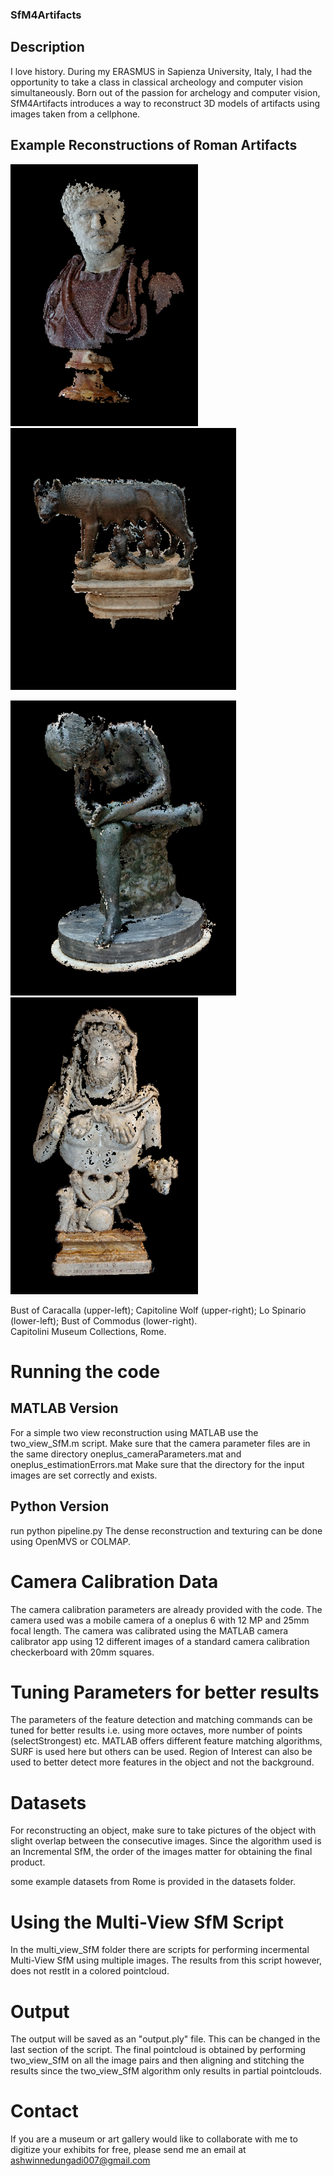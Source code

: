 
### SfM4Artifacts
## Description
I love history. During my ERASMUS in Sapienza University, Italy, I had the opportunity to take a class in classical archeology and computer vision simultaneously. Born out of the passion for archelogy and computer vision, SfM4Artifacts introduces a way to reconstruct 3D models of artifacts using images taken from a cellphone. 

## Example Reconstructions of Roman Artifacts

<img src="https://github.com/ashwin-ned/SfM4Artifacts/blob/main/reconstructed_examples/caracalla.PNG" width="300"/> <img src="https://github.com/ashwin-ned/SfM4Artifacts/blob/main/reconstructed_examples/she_wolf.PNG" width="361"/>

<img src="https://github.com/ashwin-ned/SfM4Artifacts/blob/main/reconstructed_examples/thornboy2.PNG" width="361"/> <img src="https://github.com/ashwin-ned/SfM4Artifacts/blob/main/reconstructed_examples/commodus2.PNG" width="300"/>
<caption>Bust of Caracalla (upper-left); Capitoline Wolf (upper-right); Lo Spinario (lower-left); Bust of Commodus (lower-right).
<br> Capitolini Museum Collections, Rome.</caption>

# Running the code
## MATLAB Version
For a simple two view reconstruction using MATLAB use the two_view_SfM.m script. 
Make sure that the camera parameter files are in the same directory oneplus_cameraParameters.mat and oneplus_estimationErrors.mat
Make sure that the directory for the input images are set correctly and exists. 
## Python Version 
run python pipeline.py
The dense reconstruction and texturing can be done using OpenMVS or COLMAP.  
# Camera Calibration Data

The camera calibration parameters are already provided with the code. The camera used was a mobile camera of a oneplus 6 with 12 MP and 25mm focal length. 
The camera was calibrated using the MATLAB camera calibrator app using 12 different images of a standard camera calibration checkerboard with 20mm squares. 

# Tuning Parameters for better results 

The parameters of the feature detection and matching commands can be tuned for better results i.e. using more octaves, more number of points (selectStrongest) etc. 
MATLAB offers different feature matching algorithms, SURF is used here but others can be used.
Region of Interest can also be used to better detect more features in the object and not the background. 

# Datasets

For reconstructing an object, make sure to take pictures of the object with slight overlap between the consecutive images. Since the algorithm used is an Incremental SfM, the order of the images matter for obtaining the final product. 

some example datasets from Rome is provided in the datasets folder.

# Using the Multi-View SfM Script

In the multi_view_SfM folder there are scripts for performing incermental Multi-View SfM using multiple images. The results from this script however, does not restlt in a colored pointcloud. 


# Output

The output will be saved as an "output.ply" file. This can be changed in the last section of the script.
The final pointcloud is obtained by performing two_view_SfM on all the image pairs and then aligning and stitching the results since the two_view_SfM algorithm only results in partial pointclouds.

# Contact
If you are a museum or art gallery would like to collaborate with me to digitize your exhibits for free, please send me an email at ashwinnedungadi007@gmail.com 
